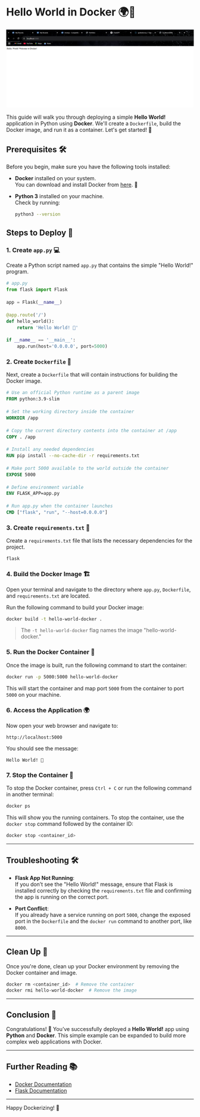 
# Hello World in Docker 🌍🚀

![Hello World Docker](https://github.com/JANHVI-18/DOCKER/blob/main/Hello%20World!/Screenshot%202025-03-28%20232421.png)

This guide will walk you through deploying a simple **Hello World!** application in Python using **Docker**. We'll create a `Dockerfile`, build the Docker image, and run it as a container. Let's get started! 🎉

## Prerequisites 🛠️

Before you begin, make sure you have the following tools installed:

- **Docker** installed on your system.  
  You can download and install Docker from [here](https://www.docker.com/get-started). 🐳
  
- **Python 3** installed on your machine.  
  Check by running:  
  ```bash
  python3 --version
  ```

## Steps to Deploy 🚀

### 1. **Create `app.py`** 💻

Create a Python script named `app.py` that contains the simple "Hello World!" program.

```python
# app.py
from flask import Flask

app = Flask(__name__)

@app.route('/')
def hello_world():
    return 'Hello World! 👋'

if __name__ == '__main__':
    app.run(host='0.0.0.0', port=5000)
```

### 2. **Create `Dockerfile`** 📝

Next, create a `Dockerfile` that will contain instructions for building the Docker image.

```Dockerfile
# Use an official Python runtime as a parent image
FROM python:3.9-slim

# Set the working directory inside the container
WORKDIR /app

# Copy the current directory contents into the container at /app
COPY . /app

# Install any needed dependencies
RUN pip install --no-cache-dir -r requirements.txt

# Make port 5000 available to the world outside the container
EXPOSE 5000

# Define environment variable
ENV FLASK_APP=app.py

# Run app.py when the container launches
CMD ["flask", "run", "--host=0.0.0.0"]
```

### 3. **Create `requirements.txt`** 📄

Create a `requirements.txt` file that lists the necessary dependencies for the project.

```
flask
```

### 4. **Build the Docker Image** 🏗️

Open your terminal and navigate to the directory where `app.py`, `Dockerfile`, and `requirements.txt` are located.

Run the following command to build your Docker image:

```bash
docker build -t hello-world-docker .
```

> The `-t hello-world-docker` flag names the image "hello-world-docker."

### 5. **Run the Docker Container** 🚢

Once the image is built, run the following command to start the container:

```bash
docker run -p 5000:5000 hello-world-docker
```

This will start the container and map port `5000` from the container to port `5000` on your machine.

### 6. **Access the Application** 🌍

Now open your web browser and navigate to:

```
http://localhost:5000
```

You should see the message:  
```
Hello World! 👋
```

### 7. **Stop the Container** 🛑

To stop the Docker container, press `Ctrl + C` or run the following command in another terminal:

```bash
docker ps
```

This will show you the running containers. To stop the container, use the `docker stop` command followed by the container ID:

```bash
docker stop <container_id>
```

---

## Troubleshooting 🛠️

- **Flask App Not Running**:  
  If you don’t see the "Hello World!" message, ensure that Flask is installed correctly by checking the `requirements.txt` file and confirming the app is running on the correct port.
  
- **Port Conflict**:  
  If you already have a service running on port `5000`, change the exposed port in the `Dockerfile` and the `docker run` command to another port, like `8000`.

---

## Clean Up 🧹

Once you're done, clean up your Docker environment by removing the Docker container and image.

```bash
docker rm <container_id>  # Remove the container
docker rmi hello-world-docker  # Remove the image
```

---

## Conclusion 🎉

Congratulations! 🎉 You’ve successfully deployed a **Hello World!** app using **Python** and **Docker**. This simple example can be expanded to build more complex web applications with Docker.

---

## Further Reading 📚

- [Docker Documentation](https://docs.docker.com/)
- [Flask Documentation](https://flask.palletsprojects.com/en/2.0.x/)

---

Happy Dockerizing! 🚢

